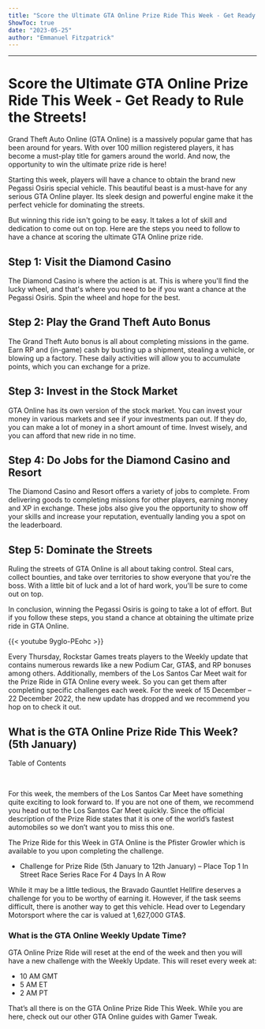 ```yaml
---
title: "Score the Ultimate GTA Online Prize Ride This Week - Get Ready to Rule the Streets!"
ShowToc: true 
date: "2023-05-25"
author: "Emmanuel Fitzpatrick"
---
```

*****
# Score the Ultimate GTA Online Prize Ride This Week - Get Ready to Rule the Streets!

Grand Theft Auto Online (GTA Online) is a massively popular game that has been around for years. With over 100 million registered players, it has become a must-play title for gamers around the world. And now, the opportunity to win the ultimate prize ride is here!

Starting this week, players will have a chance to obtain the brand new Pegassi Osiris special vehicle. This beautiful beast is a must-have for any serious GTA Online player. Its sleek design and powerful engine make it the perfect vehicle for dominating the streets.

But winning this ride isn't going to be easy. It takes a lot of skill and dedication to come out on top. Here are the steps you need to follow to have a chance at scoring the ultimate GTA Online prize ride.

## Step 1: Visit the Diamond Casino

The Diamond Casino is where the action is at. This is where you'll find the lucky wheel, and that's where you need to be if you want a chance at the Pegassi Osiris. Spin the wheel and hope for the best.

## Step 2: Play the Grand Theft Auto Bonus

The Grand Theft Auto bonus is all about completing missions in the game. Earn RP and (in-game) cash by busting up a shipment, stealing a vehicle, or blowing up a factory. These daily activities will allow you to accumulate points, which you can exchange for a prize.

## Step 3: Invest in the Stock Market

GTA Online has its own version of the stock market. You can invest your money in various markets and see if your investments pan out. If they do, you can make a lot of money in a short amount of time. Invest wisely, and you can afford that new ride in no time.

## Step 4: Do Jobs for the Diamond Casino and Resort

The Diamond Casino and Resort offers a variety of jobs to complete. From delivering goods to completing missions for other players, earning money and XP in exchange. These jobs also give you the opportunity to show off your skills and increase your reputation, eventually landing you a spot on the leaderboard.

## Step 5: Dominate the Streets

Ruling the streets of GTA Online is all about taking control. Steal cars, collect bounties, and take over territories to show everyone that you're the boss. With a little bit of luck and a lot of hard work, you'll be sure to come out on top.

In conclusion, winning the Pegassi Osiris is going to take a lot of effort. But if you follow these steps, you stand a chance at obtaining the ultimate prize ride in GTA Online.

{{< youtube 9yglo-PEohc >}} 



Every Thursday, Rockstar Games treats players to the Weekly update that contains numerous rewards like a new Podium Car, GTA$, and RP bonuses among others. Additionally, members of the Los Santos Car Meet wait for the Prize Ride in GTA Online every week. So you can get them after completing specific challenges each week. For the week of 15 December – 22 December 2022, the new update has dropped and we recommend you hop on to check it out.
 
## What is the GTA Online Prize Ride This Week? (5th January)
 

 
Table of Contents
 
 
 
For this week, the members of the Los Santos Car Meet have something quite exciting to look forward to. If you are not one of them, we recommend you head out to the Los Santos Car Meet quickly. Since the official description of the Prize Ride states that it is one of the world’s fastest automobiles so we don’t want you to miss this one.
 
The Prize Ride for this Week in GTA Online is the Pfister Growler which is available to you upon completing the challenge.
 
- Challenge for Prize Ride (5th January to 12th January) – Place Top 1 In Street Race Series Race For 4 Days In A Row

 
While it may be a little tedious, the Bravado Gauntlet Hellfire deserves a challenge for you to be worthy of earning it. However, if the task seems difficult, there is another way to get this vehicle. Head over to Legendary Motorsport where the car is valued at 1,627,000 GTA$.
 
### What is the GTA Online Weekly Update Time?
 
GTA Online Prize Ride will reset at the end of the week and then you will have a new challenge with the Weekly Update. This will reset every week at:
 
- 10 AM GMT
 - 5 AM ET
 - 2 AM PT

 
That’s all there is on the GTA Online Prize Ride This Week. While you are here, check out our other GTA Online guides with Gamer Tweak.




